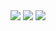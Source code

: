 
<a href="https://github.com/anuraghazra/github-readme-stats">
  <img  src="https://github-readme-stats.vercel.app/api?username=HIGH238&show_icons=true&theme=dracula&hide_border=true&bg_color=&count_private=true&include_all_commits=true&border_radius=20"/></a>
  

<a href="https://github.com/anuraghazra/github-readme-stats">
  <img  src="https://github-readme-stats.vercel.app/api/top-langs/?username=HIGH238&layout=compact&theme=dracula&hide_border=true&border_radius=20"/></a>

<a href="https://github.com/ryo-ma/github-profile-trophy">
  <img  src="https://github-profile-trophy.vercel.app/?username=HIGH238&no-frame=true&theme=dracula&margin-w=20"/></a>




